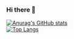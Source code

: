 ### Hi there 👋

<!--
**Gerry5126/Gerry5126** is a ✨ _special_ ✨ repository because its `README.md` (this file) appears on your GitHub profile.

Here are some ideas to get you started:

- 🔭 I’m currently working on ...
- 🌱 I’m currently learning ...
- 👯 I’m looking to collaborate on ...
- 🤔 I’m looking for help with ...
- 💬 Ask me about ...
- 📫 How to reach me: ...
- 😄 Pronouns: ...
- ⚡ Fun fact: ...
-->
[![Anurag's GitHub stats](https://github-readme-stats.vercel.app/api?username=Gerry5126)](https://github.com/anuraghazra/github-readme-stats)\
[![Top Langs](https://github-readme-stats.vercel.app/api/top-langs/?username=Gerry5126)](https://github.com/anuraghazra/github-readme-stats)
